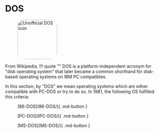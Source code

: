 # DOS

<figure>
<a title="User:ZyMOS, for the Open Icon Library, Public domain, via Wikimedia Commons" href="https://commons.wikimedia.org/wiki/File:Unofficial_DOS_icon.svg"><img width="128" alt="Unofficial DOS icon" src="https://upload.wikimedia.org/wikipedia/commons/thumb/a/a3/Unofficial_DOS_icon.svg/256px-Unofficial_DOS_icon.svg.png" style="border-radius: 15%"></a>
</figure>

From Wikipedia,
!!! quote ""
    DOS is a platform-independent acronym for "disk operating system" that later became a common shorthand for disk-based operating systems on IBM PC compatibles.

In this section, by "DOS" we mean operating systems which are either compatible with PC-DOS or try to do so. In 1981, the following OS fulfilled this criteria:

<figure markdown>
[86-DOS](86-DOS/){ .md-button }
</figure>

<figure markdown>
[PC-DOS](PC-DOS/){ .md-button }
</figure>

<figure markdown>
[MS-DOS](MS-DOS/){ .md-button }
</figure>
